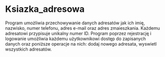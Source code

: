 # Ksiazka_adresowa
Program umożliwia przechowywanie danych adresatów jak ich imię, nazwisko, numer telefonu, adres e-mail oraz adres zmaieszkania. Każdemu adresatowi przypisuje unikalny numer ID. Program poprzez rejestrację i logowanie umożliwia każdemu użytkownikowi dostęp do zapisanych danych oraz poniższe operacje na nich: dodaj nowego adresata, wyswietl wszystkich adresatów.
